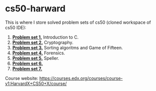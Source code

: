 # cs50-harward

This is where I store solved problem sets of cs50 (cloned workspace of cs50 IDE):
1. [**Problem set 1.**](/pset1) Introduction to C.
2. [**Problem set 2.**](/pset2) Cryptography.
3. [**Problem set 3.**](/pset3) Sorting algoritms and Game of Fifteen.
4. [**Problem set 4.**](/pset4) Forensics.
5. [**Problem set 5.**](/pset5) Speller.
6. [**Problem set 6.**](/pset6) 
7. [**Problem set 7.**](/pset7) 

Course website: https://courses.edx.org/courses/course-v1:HarvardX+CS50+X/course/
